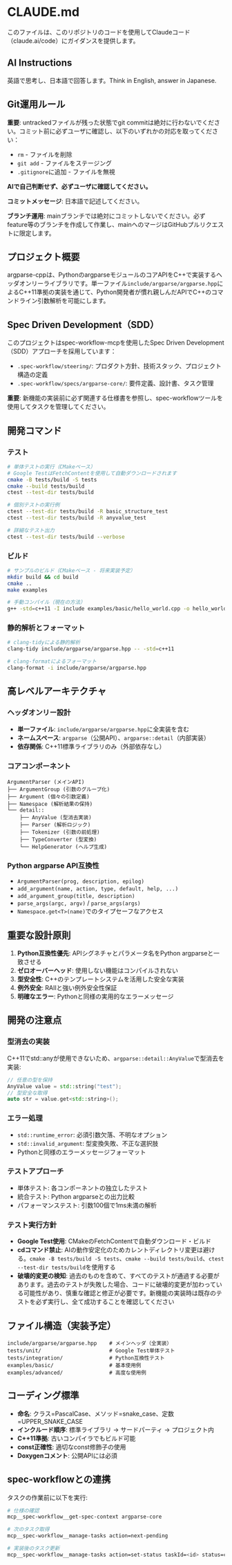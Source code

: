 # CLAUDE.md

このファイルは、このリポジトリのコードを使用してClaudeコード（claude.ai/code）にガイダンスを提供します。

## AI Instructions

英語で思考し、日本語で回答します。Think in English, answer in Japanese.

## Git運用ルール

**重要**: untrackedファイルが残った状態でgit commitは絶対に行わないでください。コミット前に必ずユーザに確認し、以下のいずれかの対応を取ってください：
- `rm` - ファイルを削除
- `git add` - ファイルをステージング
- `.gitignore`に追加 - ファイルを無視

**AIで自己判断せず、必ずユーザに確認してください。**

**コミットメッセージ**: 日本語で記述してください。

**ブランチ運用**: mainブランチでは絶対にコミットしないでください。必ずfeature等のブランチを作成して作業し、mainへのマージはGitHubプルリクエストに限定します。

## プロジェクト概要

argparse-cppは、PythonのargparseモジュールのコアAPIをC++で実装するヘッダオンリーライブラリです。単一ファイル`include/argparse/argparse.hpp`によるC++11準拠の実装を通じて、Python開発者が慣れ親しんだAPIでC++のコマンドライン引数解析を可能にします。

## Spec Driven Development（SDD）

このプロジェクトはspec-workflow-mcpを使用したSpec Driven Development（SDD）アプローチを採用しています：

- `.spec-workflow/steering/`: プロダクト方針、技術スタック、プロジェクト構造の定義
- `.spec-workflow/specs/argparse-core/`: 要件定義、設計書、タスク管理

**重要**: 新機能の実装前に必ず関連する仕様書を参照し、spec-workflowツールを使用してタスクを管理してください。

## 開発コマンド

### テスト
```bash
# 単体テストの実行（CMakeベース）
# Google TestはFetchContentを使用して自動ダウンロードされます
cmake -B tests/build -S tests
cmake --build tests/build
ctest --test-dir tests/build

# 個別テストの実行例
ctest --test-dir tests/build -R basic_structure_test
ctest --test-dir tests/build -R anyvalue_test

# 詳細なテスト出力
ctest --test-dir tests/build --verbose
```

### ビルド
```bash
# サンプルのビルド（CMakeベース - 将来実装予定） 
mkdir build && cd build
cmake ..
make examples

# 手動コンパイル（現在の方法）
g++ -std=c++11 -I include examples/basic/hello_world.cpp -o hello_world
```

### 静的解析とフォーマット
```bash
# clang-tidyによる静的解析
clang-tidy include/argparse/argparse.hpp -- -std=c++11

# clang-formatによるフォーマット
clang-format -i include/argparse/argparse.hpp
```

## 高レベルアーキテクチャ

### ヘッダオンリー設計
- **単一ファイル**: `include/argparse/argparse.hpp`に全実装を含む
- **ネームスペース**: `argparse`（公開API）、`argparse::detail`（内部実装）
- **依存関係**: C++11標準ライブラリのみ（外部依存なし）

### コアコンポーネント

```
ArgumentParser (メインAPI)
├── ArgumentGroup (引数のグループ化)
├── Argument (個々の引数定義) 
├── Namespace (解析結果の保持)
└── detail::
    ├── AnyValue (型消去実装)
    ├── Parser (解析ロジック)
    ├── Tokenizer (引数の前処理)
    ├── TypeConverter (型変換)
    └── HelpGenerator (ヘルプ生成)
```

### Python argparse API互換性
- `ArgumentParser(prog, description, epilog)`
- `add_argument(name, action, type, default, help, ...)`
- `add_argument_group(title, description)`
- `parse_args(argc, argv)` / `parse_args(args)`
- `Namespace.get<T>(name)`でのタイプセーフなアクセス

## 重要な設計原則

1. **Python互換性優先**: APIシグネチャとパラメータ名をPython argparseと一致させる
2. **ゼロオーバーヘッド**: 使用しない機能はコンパイルされない
3. **型安全性**: C++のテンプレートシステムを活用した安全な実装
4. **例外安全**: RAIIと強い例外安全性保証
5. **明確なエラー**: Pythonと同様の実用的なエラーメッセージ

## 開発の注意点

### 型消去の実装
C++11でstd::anyが使用できないため、`argparse::detail::AnyValue`で型消去を実装:
```cpp
// 任意の型を保持
AnyValue value = std::string("test");
// 型安全な取得  
auto str = value.get<std::string>();
```

### エラー処理
- `std::runtime_error`: 必須引数欠落、不明なオプション
- `std::invalid_argument`: 型変換失敗、不正な選択肢
- Pythonと同様のエラーメッセージフォーマット

### テストアプローチ
- 単体テスト: 各コンポーネントの独立したテスト
- 統合テスト: Python argparseとの出力比較
- パフォーマンステスト: 引数100個で1ms未満の解析

### テスト実行方針
- **Google Test使用**: CMakeのFetchContentで自動ダウンロード・ビルド
- **cdコマンド禁止**: AIの動作安定化のためカレントディレクトリ変更は避ける。`cmake -B tests/build -S tests`、`cmake --build tests/build`、`ctest --test-dir tests/build`を使用する
- **破壊的変更の検知**: 過去のものを含めて、すべてのテストが通過する必要があります。過去のテストが失敗した場合、コードに破壊的変更が加わっている可能性があり、慎重な確認と修正が必要です。新機能の実装時は既存のテストを必ず実行し、全て成功することを確認してください

## ファイル構造（実装予定）

```
include/argparse/argparse.hpp    # メインヘッダ（全実装）
tests/unit/                      # Google Test単体テスト
tests/integration/               # Python互換性テスト
examples/basic/                  # 基本使用例
examples/advanced/               # 高度な使用例
```

## コーディング標準

- **命名**: クラス=PascalCase、メソッド=snake_case、定数=UPPER_SNAKE_CASE
- **インクルード順序**: 標準ライブラリ → サードパーティ → プロジェクト内
- **C++11準拠**: 古いコンパイラでもビルド可能
- **const正確性**: 適切なconst修飾子の使用
- **Doxygenコメント**: 公開APIには必須

## spec-workflowとの連携

タスクの作業前に以下を実行:
```bash
# 仕様の確認
mcp__spec-workflow__get-spec-context argparse-core

# 次のタスク取得
mcp__spec-workflow__manage-tasks action=next-pending

# 実装後のタスク更新
mcp__spec-workflow__manage-tasks action=set-status taskId=<id> status=completed
```